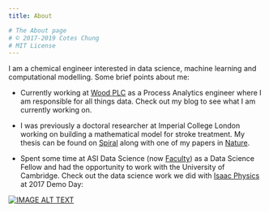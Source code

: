 ```yaml
---
title: About

# The About page
# © 2017-2019 Cotes Chung
# MIT License
---
```


I am a chemical engineer interested in data science, machine learning and computational modelling. Some brief points about me:

*  Currently working at [Wood PLC](https://www.woodplc.com)
as a Process Analytics engineer where I am responsible for all things data. Check out my blog to see what I am currently working on. 

* I was previously a doctoral researcher at Imperial College London working on building a mathematical model for stroke treatment. My thesis can be found on [Spiral](https://spiral.imperial.ac.uk/handle/10044/1/67674) along with one of my papers in [Nature](https://www.nature.com/articles/s41598-018-34082-7). 

* Spent some time at ASI Data Science (now [Faculty](https://faculty.ai/)) as a Data Science Fellow and had the opportunity to work with the University of Cambridge. Check out the data science work we did with [Isaac Physics](https://isaacphysics.org/)
at 2017 Demo Day:

 [![IMAGE ALT TEXT](http://img.youtube.com/vi/dKHJwpYSkkw/0.jpg)](http://www.youtube.com/watch?v=dKHJwpYSkkw "Predicting Student Participation in Isaac Physics")



